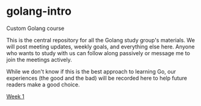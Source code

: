 # golang-intro
Custom Golang course

This is the central repository for all the Golang study group's materials. We will post meeting updates, weekly goals, and everything else here. Anyone who wants to study with us can follow along passively or message me to join the meetings actively. 

While we don't know if this is the best approach to learning Go, our experiences (the good and the bad) will be recorded here to help future readers make a good choice. 

[Week 1](https://github.com/pritianka/golang-intro/blob/master/week1.md)
